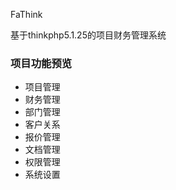 FaThink 

基于thinkphp5.1.25的项目财务管理系统

### 项目功能预览 
* 项目管理
* 财务管理
* 部门管理
* 客户关系
* 报价管理
* 文档管理
* 权限管理
* 系统设置

